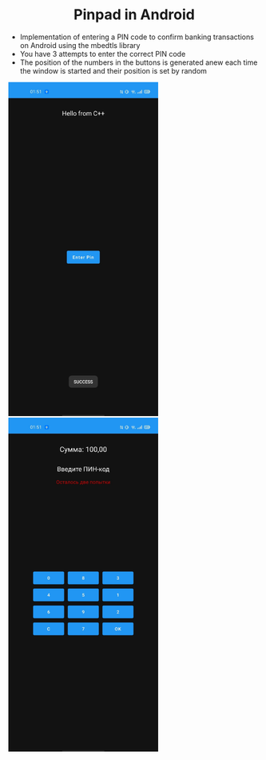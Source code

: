 <body>
    <h1 align="center">Pinpad in Android</h1>
    <p>
        <ul>
            <li>
                Implementation of entering a PIN code to confirm banking transactions on Android using the mbedtls library
            </li>
            <li>
                You have 3 attempts to enter the correct PIN code
            </li>
            <li>
                The position of the numbers in the buttons is generated anew each time the window is started and their position is set by random
            </li>
        </ul>
    </p>
    <img src="https://github.com/vvnikita74/Pinpad-Android/blob/master/main_image.jpg?raw=true" alt="main window image" width="300px">
    <img src="https://github.com/vvnikita74/Pinpad-Android/blob/master/pin_image.jpg?raw=true" alt="pin window image" width="300px">     
</body>


